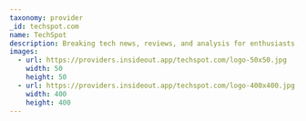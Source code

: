 ```yaml
---
taxonomy: provider
_id: techspot.com
name: TechSpot
description: Breaking tech news, reviews, and analysis for enthusiasts, power users, IT professionals and PC gamers.
images:
  - url: https://providers.insideout.app/techspot.com/logo-50x50.jpg
    width: 50
    height: 50
  - url: https://providers.insideout.app/techspot.com/logo-400x400.jpg
    width: 400
    height: 400
---
```

